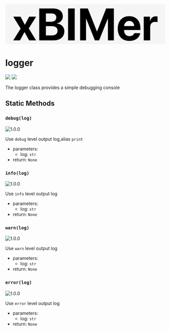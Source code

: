<p align='center'>
<img src='../../_images/logo.png' width='512px'/>
</p>

# logger

<p align='left'>
<img src='https://img.shields.io/badge/type-class-green' />
<img src='https://img.shields.io/badge/since-1.0.0-green' />
</p>

The logger class provides a simple debugging console

## Static Methods

### `debug(log)`

![1.0.0](https://img.shields.io/badge/since-1.0.0-green)

Use `debug` level output log,alias `print`

- parameters:
  - log: `str`
- return: `None`

### `info(log)`

![1.0.0](https://img.shields.io/badge/since-1.0.0-green)

Use `info` level output log

- parameters:
  - log: `str`
- return: `None`

### `warn(log)`

![1.0.0](https://img.shields.io/badge/since-1.0.0-green)

Use `warn` level output log

- parameters:
  - log: `str`
- return: `None`

### `error(log)`

![1.0.0](https://img.shields.io/badge/since-1.0.0-green)

Use `error` level output log

- parameters:
  - log: `str`
- return: `None`
